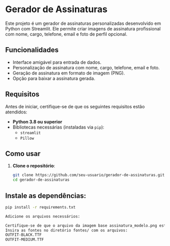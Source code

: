 # Gerador de Assinaturas

Este projeto é um gerador de assinaturas personalizadas desenvolvido em Python com Streamlit. Ele permite criar imagens de assinatura profissional com nome, cargo, telefone, email e foto de perfil opcional. 

## Funcionalidades

- Interface amigável para entrada de dados.
- Personalização de assinatura com nome, cargo, telefone, email e foto.
- Geração de assinatura em formato de imagem (PNG).
- Opção para baixar a assinatura gerada.

## Requisitos

Antes de iniciar, certifique-se de que os seguintes requisitos estão atendidos:

- **Python 3.8 ou superior**
- Bibliotecas necessárias (instaladas via `pip`):
  - `streamlit`
  - `Pillow`

## Como usar

1. **Clone o repositório**:
   ```bash
   git clone https://github.com/seu-usuario/gerador-de-assinaturas.git
   cd gerador-de-assinaturas

## Instale as dependências:
```bash
pip install -r requirements.txt

Adicione os arquivos necessários:

Certifique-se de que o arquivo da imagem base assinatura_modelo.png está na raiz do projeto.
Insira as fontes no diretório fontes/ com os arquivos:
OUTFIT-BLACK.TTF
OUTFIT-MEDIUM.TTF
